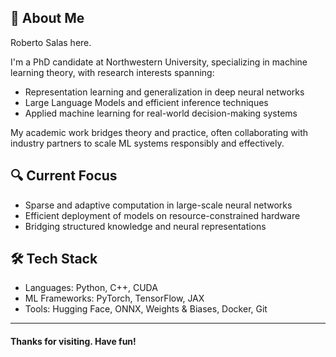 ## 👋 About Me

Roberto Salas here.

I'm a PhD candidate at Northwestern University, specializing in machine learning theory, with research interests spanning:

- Representation learning and generalization in deep neural networks  
- Large Language Models and efficient inference techniques  
- Applied machine learning for real-world decision-making systems

My academic work bridges theory and practice, often collaborating with industry partners to scale ML systems responsibly and effectively.

## 🔍 Current Focus

- Sparse and adaptive computation in large-scale neural networks  
- Efficient deployment of models on resource-constrained hardware  
- Bridging structured knowledge and neural representations

## 🛠️ Tech Stack

- Languages: Python, C++, CUDA  
- ML Frameworks: PyTorch, TensorFlow, JAX  
- Tools: Hugging Face, ONNX, Weights & Biases, Docker, Git

---

#### Thanks for visiting. Have fun!
